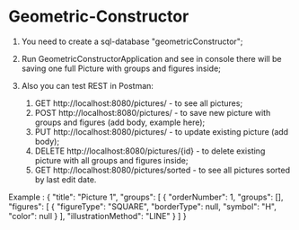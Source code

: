 # Geometric-Constructor

1. You need to create a sql-database "geometricConstructor";

2. Run GeometricConstructorApplication and see in console there will be saving one full Picture with groups and figures inside;

3. Also you can test REST in Postman:
    1) GET    http://localhost:8080/pictures/       - to see all pictures;
    2) POST   http://localhost:8080/pictures/       - to save new picture with groups and figures (add body, example here);
    3) PUT    http://localhost:8080/pictures/       - to update existing picture (add body);
    4) DELETE http://localhost:8080/pictures/{id}   - to delete existing picture with all groups and figures inside;
    5) GET    http://localhost:8080/pictures/sorted - to see all pictures sorted by last edit date.
    
Example :
{
        "title": "Picture 1",
        "groups": [
            {
                "orderNumber": 1,
                "groups": [],
                "figures": [
                    {
                        "figureType": "SQUARE",
                        "borderType": null,
                        "symbol": "H",
                        "color": null
                    }
                ],
                "illustrationMethod": "LINE"
            }
        ]
    }